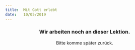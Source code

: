 ```yaml
---
title:  Mit Gott erlebt
date:   10/05/2019
---
```


### <center>Wir arbeiten noch an dieser Lektion.</center>
<center>Bitte komme später zurück.</center>